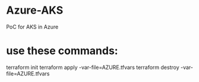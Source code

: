 # Azure-AKS
PoC for AKS in Azure

# use these commands:
terraform init
terraform apply -var-file=AZURE.tfvars
terraform destroy -var-file=AZURE.tfvars